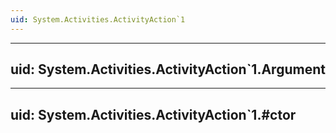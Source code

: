 ```yaml
---
uid: System.Activities.ActivityAction`1
---
```


---
uid: System.Activities.ActivityAction`1.Argument
---

---
uid: System.Activities.ActivityAction`1.#ctor
---
